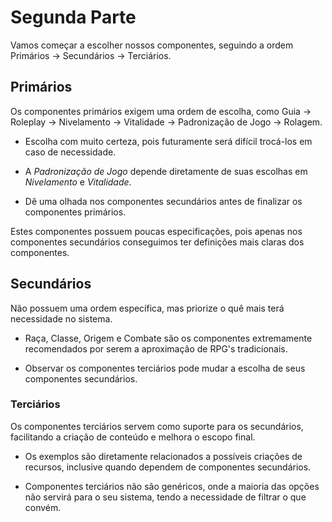 # Segunda Parte

Vamos começar a escolher nossos componentes, seguindo a ordem Primários -> Secundários -> Terciários.

## Primários

Os componentes primários exigem uma ordem de escolha, como Guia -> Roleplay -> Nivelamento -> Vitalidade -> Padronização de Jogo -> Rolagem.

- Escolha com muito certeza, pois futuramente será difícil trocá-los em caso de necessidade.

- A *Padronização de Jogo* depende diretamente de suas escolhas em *Nivelamento* e *Vitalidade*.

- Dê uma olhada nos componentes secundários antes de finalizar os componentes primários.

Estes componentes possuem poucas especificações, pois apenas nos componentes secundários conseguimos ter definições mais claras dos componentes.

## Secundários

Não possuem uma ordem específica, mas priorize o quê mais terá necessidade no sistema.

- Raça, Classe, Origem e Combate são os componentes extremamente recomendados por serem a aproximação de RPG's tradicionais.

- Observar os componentes terciários pode mudar a escolha de seus componentes secundários.

### Terciários

Os componentes terciários servem como suporte para os secundários, facilitando a criação de conteúdo e melhora o escopo final.

- Os exemplos são diretamente relacionados a possíveis criações de recursos, inclusive quando dependem de componentes secundários.

- Componentes terciários não são genéricos, onde a maioria das opções não servirá para o seu sistema, tendo a necessidade de filtrar o que convém.
